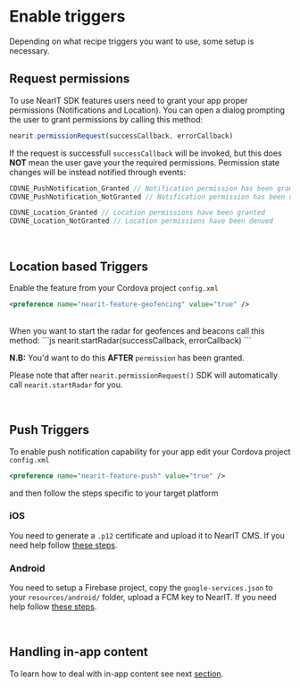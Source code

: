 # Enable triggers

Depending on what recipe triggers you want to use, some setup is necessary.
<br>
## Request permissions
To use NearIT SDK features users need to grant your app proper permissions (Notifications and Location). You can open a dialog prompting the user to grant permissions by calling this method:

```javascript
nearit.permissionRequest(successCallback, errorCallback)
```
If the request is successfull `successCallback` will be invoked, but this does **NOT** mean the user gave your the required permissions. Permission state changes will be instead notified through events:
```js
CDVNE_PushNotification_Granted // Notification permission has been granted
CDVNE_PushNotification_NotGranted // Notification permission has been denied

CDVNE_Location_Granted // Location permissions have been granted
CDVNE_Location_NotGranted // Location permissions have been denued
```

<br>

## Location based Triggers
Enable the feature from your Cordova project `config.xml`
```xml
<preference name="nearit-feature-geofencing" value="true" />
```

<br>
When you want to start the radar for geofences and beacons call this method:
```js
nearit.startRadar(successCallback, errorCallback)
```

**N.B:** You'd want to do this **AFTER** `permission` has been granted. 

Please note that after `nearit.permissionRequest()` SDK will automatically call `nearit.startRadar` for you.


<br>

## Push Triggers
To enable push notification capability for your app edit your Cordova project `config.xml`
```xml
<preference name="nearit-feature-push" value="true" />
```
and then follow the steps specific to your target platform


### iOS
You need to generate a `.p12` certificate and upload it to NearIT CMS. 
If you need help follow [these steps](apns_walkthrough.md).

### Android
You need to setup a Firebase project, copy the `google-services.json` to your `resources/android/` folder, upload a FCM key to NearIT. 
If you need help follow [these steps](fcm_walkthrough.md).


<br>

## Handling in-app content
To learn how to deal with in-app content see next [section](handle-content.md).
